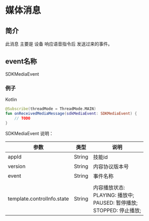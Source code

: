 # 媒体消息

## 简介

此消息 主要是 设备 响应语音指令后 发送过来的事件。

## event名称

SDKMediaEvent

### 例子

Kotlin

```kotlin
@Subscribe(threadMode = ThreadMode.MAIN)
fun onReceivedMediaMessage(sdkMediaEvent: SDKMediaEvent) {
    // TODO
}
```

SDKMediaEvent 说明：

| 参数 | 类型 | 说明 |
| --- | --- | --- |
| appId | String | 技能id |
| version | String | 内容协议版本号 |
| event | String | 事件名称 |
||||
| template.controlInfo.state | String | 内容播放状态: </br> PLAYING: 播放中;</br> PAUSED: 暂停播放;</br> STOPPED: 停止播放;</br> |


